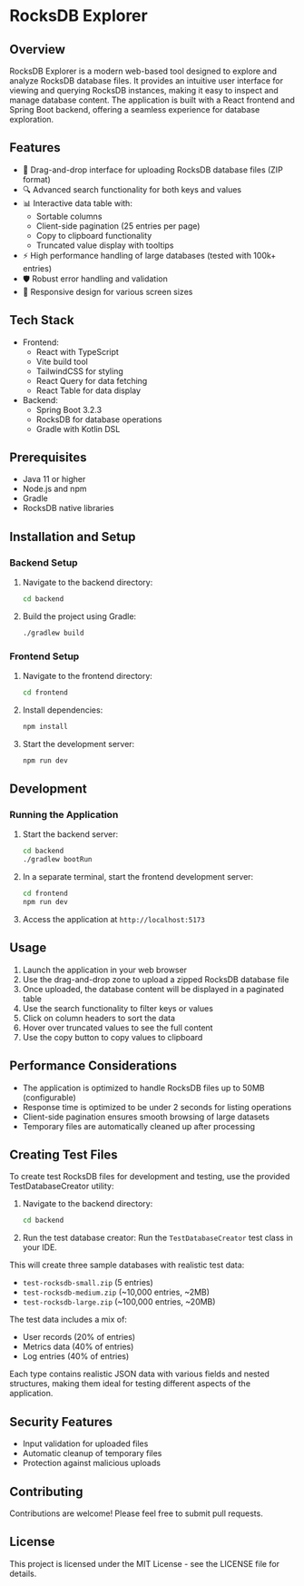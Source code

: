 # RocksDB Explorer

## Overview
RocksDB Explorer is a modern web-based tool designed to explore and analyze RocksDB database files. It provides an intuitive user interface for viewing and querying RocksDB instances, making it easy to inspect and manage database content. The application is built with a React frontend and Spring Boot backend, offering a seamless experience for database exploration.

## Features
- 📁 Drag-and-drop interface for uploading RocksDB database files (ZIP format)
- 🔍 Advanced search functionality for both keys and values
- 📊 Interactive data table with:
  - Sortable columns
  - Client-side pagination (25 entries per page)
  - Copy to clipboard functionality
  - Truncated value display with tooltips
- ⚡ High performance handling of large databases (tested with 100k+ entries)
- 🛡️ Robust error handling and validation
- 📱 Responsive design for various screen sizes

## Tech Stack
- Frontend:
  - React with TypeScript
  - Vite build tool
  - TailwindCSS for styling
  - React Query for data fetching
  - React Table for data display
- Backend:
  - Spring Boot 3.2.3
  - RocksDB for database operations
  - Gradle with Kotlin DSL

## Prerequisites
- Java 11 or higher
- Node.js and npm
- Gradle
- RocksDB native libraries

## Installation and Setup

### Backend Setup
1. Navigate to the backend directory:
   ```bash
   cd backend
   ```
2. Build the project using Gradle:
   ```bash
   ./gradlew build
   ```

### Frontend Setup
1. Navigate to the frontend directory:
   ```bash
   cd frontend
   ```
2. Install dependencies:
   ```bash
   npm install
   ```
3. Start the development server:
   ```bash
   npm run dev
   ```

## Development

### Running the Application
1. Start the backend server:
   ```bash
   cd backend
   ./gradlew bootRun
   ```
2. In a separate terminal, start the frontend development server:
   ```bash
   cd frontend
   npm run dev
   ```
3. Access the application at `http://localhost:5173`

## Usage
1. Launch the application in your web browser
2. Use the drag-and-drop zone to upload a zipped RocksDB database file
3. Once uploaded, the database content will be displayed in a paginated table
4. Use the search functionality to filter keys or values
5. Click on column headers to sort the data
6. Hover over truncated values to see the full content
7. Use the copy button to copy values to clipboard

## Performance Considerations
- The application is optimized to handle RocksDB files up to 50MB (configurable)
- Response time is optimized to be under 2 seconds for listing operations
- Client-side pagination ensures smooth browsing of large datasets
- Temporary files are automatically cleaned up after processing

## Creating Test Files
To create test RocksDB files for development and testing, use the provided TestDatabaseCreator utility:

1. Navigate to the backend directory:
   ```bash
   cd backend
   ```

2. Run the test database creator:
   Run the `TestDatabaseCreator` test class in your IDE.

This will create three sample databases with realistic test data:
- `test-rocksdb-small.zip` (5 entries)
- `test-rocksdb-medium.zip` (~10,000 entries, ~2MB)
- `test-rocksdb-large.zip` (~100,000 entries, ~20MB)

The test data includes a mix of:
- User records (20% of entries)
- Metrics data (40% of entries)
- Log entries (40% of entries)

Each type contains realistic JSON data with various fields and nested structures, making them ideal for testing different aspects of the application.

## Security Features
- Input validation for uploaded files
- Automatic cleanup of temporary files
- Protection against malicious uploads

## Contributing
Contributions are welcome! Please feel free to submit pull requests.

## License
This project is licensed under the MIT License - see the LICENSE file for details.